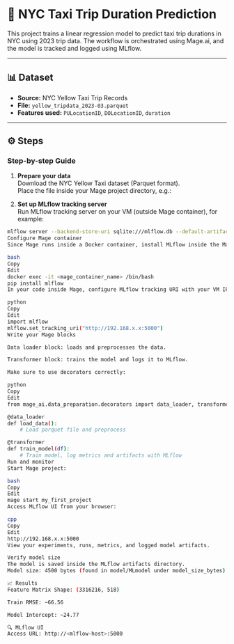 # 🚖 NYC Taxi Trip Duration Prediction

This project trains a linear regression model to predict taxi trip durations in NYC using 2023 trip data. The workflow is orchestrated using Mage.ai, and the model is tracked and logged using MLflow.

---

## 📊 Dataset

- **Source:** NYC Yellow Taxi Trip Records  
- **File:** `yellow_tripdata_2023-03.parquet`  
- **Features used:** `PULocationID`, `DOLocationID`, `duration`

---

## ⚙️ Steps

### Step-by-step Guide

1. **Prepare your data**  
   Download the NYC Yellow Taxi dataset (Parquet format).  
   Place the file inside your Mage project directory, e.g.:  


2. **Set up MLflow tracking server**  
Run MLflow tracking server on your VM (outside Mage container), for example:  
```bash
mlflow server --backend-store-uri sqlite:///mlflow.db --default-artifact-root ./mlruns --host 0.0.0.0 --port 5000
Configure Mage container
Since Mage runs inside a Docker container, install MLflow inside the Mage container:

bash
Copy
Edit
docker exec -it <mage_container_name> /bin/bash
pip install mlflow
In your code inside Mage, configure MLflow tracking URI with your VM IP, e.g.:

python
Copy
Edit
import mlflow
mlflow.set_tracking_uri("http://192.168.x.x:5000")
Write your Mage blocks

Data loader block: loads and preprocesses the data.

Transformer block: trains the model and logs it to MLflow.

Make sure to use decorators correctly:

python
Copy
Edit
from mage_ai.data_preparation.decorators import data_loader, transformer

@data_loader
def load_data():
    # Load parquet file and preprocess

@transformer
def train_model(df):
    # Train model, log metrics and artifacts with MLflow
Run and monitor
Start Mage project:

bash
Copy
Edit
mage start my_first_project
Access MLflow UI from your browser:

cpp
Copy
Edit
http://192.168.x.x:5000
View your experiments, runs, metrics, and logged model artifacts.

Verify model size
The model is saved inside the MLflow artifacts directory.
Model size: 4500 bytes (found in model/MLmodel under model_size_bytes).

📈 Results
Feature Matrix Shape: (3316216, 518)

Train RMSE: ~66.56

Model Intercept: ~24.77

🔍 MLflow UI
Access URL: http://<mlflow-host>:5000
